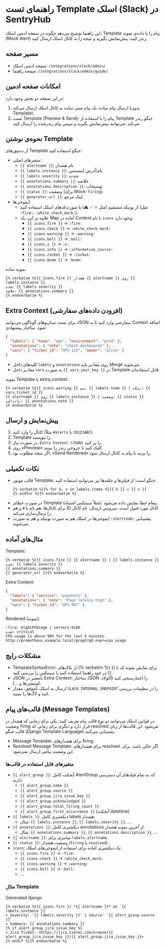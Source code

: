 # راهنمای تست Template اسلک (Slack) در SentryHub

این راهنما توضیح می‌دهد چگونه در صفحه ادمین اسلک، Template پیام را با داده‌ی نمونه (Mock Alert) رندر کنید، پیش‌نمایش بگیرید و نتیجه را به کانال اسلک ارسال کنید.

## مسیر صفحه
- صفحه ادمین اسلک: `/integrations/slack/admin/`
- صفحه راهنما: `/integrations/slack/admin/guide/`

## امکانات صفحه ادمین
در این صفحه دو بخش وجود دارد:
1. ارسال پیام ساده: یک پیام متنی ساده به کانال اسلک ارسال می‌کند (بدون Template).
2. تست Template (Preview & Send): پیام را با استفاده از Template جنگو رندر می‌کند. می‌توانید پیش‌نمایش بگیرید و سپس پیام رندرشده را ارسال کنید.

## نحوه‌ی نوشتن Template
از دستورهای Template جنگو استفاده کنید:
- متغیرهای اصلی:
  - `{{ alertname }}`: نام هشدار
  - `{{ labels.instance }}`: نام/آدرس اینستنس
  - `{{ labels.severity }}`: شدت
  - `{{ annotations.summary }}`: خلاصه
  - `{{ annotations.description }}`: توضیحات
  - `{{ status }}`: وضعیت (برای Mock: `firing`)
  - `{{ generator_url }}`: لینک مرجع
- ایموجی‌ها:
  - از یونیکد مستقیم (مثل 🔥 ✅ ⚠️) یا شورت‌کدهای اسلک استفاده کنید (مثل `:fire:`، `:white_check_mark:`).
  - علاوه بر این، یک Map آماده در Context با نام `icons` وجود دارد:
    - `{{ icons.fire }}` → `:fire:`
    - `{{ icons.check }}` → `:white_check_mark:`
    - `{{ icons.warning }}` → `:warning:`
    - `{{ icons.bell }}` → `:bell:`
    - `{{ icons.x }}` → `:x:`
    - `{{ icons.info }}` → `:information_source:`
    - `{{ icons.rocket }}` → `:rocket:`
    - `{{ icons.boom }}` → `:boom:`

نمونه ساده:
```
{% verbatim %}{{ icons.fire }} هشدار {{ alertname }} روی {{ labels.instance }}
شدت: {{ labels.severity }}
خلاصه: {{ annotations.summary }}
{% endverbatim %}
```

## Extra Context (افزودن داده‌های سفارشی)
برای تست سناریوهای گوناگون می‌توانید JSON سفارشی وارد کنید تا به Context اضافه شود. ساختار پیشنهادی:
```json
{
  "labels": { "team": "ops", "environment": "prod" },
  "annotations": { "note": "check dashboards" },
  "vars": { "ticket_id": "OPS-123", "owner": "alice" }
}
```
- کلیدهای داخل `labels` و `annotations` روی مقادیر پایه Merge می‌شوند.
- مقادیر داخل `vars` به صورت `{{ vars.your_key }}` در Template قابل استفاده‌اند.

نمونه Template با extra_context:
```
{% verbatim %}{{ icons.warning }} تیم {{ labels.team }} | تیکت: {{ vars.ticket_id }}
{{ alertname }} روی {{ labels.instance }} | وضعیت: {{ status }}
یادداشت: {{ annotations.note }}
{% endverbatim %}
```

## پیش‌نمایش و ارسال
1. کانال را وارد کنید (مثلاً `#alerts` یا `C0123ABC`).
2. Template را بنویسید.
3. در صورت نیاز، `Extra Context (JSON)` را پر کنید.
4. روی «Preview» کلیک کنید تا خروجی رندر را ببینید.
5. اگر نتیجه مطلوب بود، «Send Rendered» را بزنید تا پیام به کانال ارسال شود.

## نکات تکمیلی
- قالب موتور Template، جنگو است؛ از فیلترها و حلقه‌ها نیز می‌توانید استفاده کنید:
  ```
  {% verbatim %}{% for k, v in labels.items %}{{ k }} = {{ v }}
  {% endfor %}{% endverbatim %}
  ```
- در صورت خطای Template (مثلاً سینتکس اشتباه)، پیغام خطا نمایش داده می‌شود.
- برای کانال‌ها، هم نام با `#` و هم ID کانال مورد قبول است. سرویس ارسال، نام کانال را نرمال‌سازی می‌کند.
- ایموجی‌ها در اسلک هم به صورت یونیکد و هم به صورت `:shortcode:` پشتیبانی می‌شوند.

## مثال‌های آماده
Template:
```
{% verbatim %}{{ icons.fire }} {{ alertname }} | {{ labels.instance }}
شدت: {{ labels.severity }}
{{ annotations.summary }}
{{ generator_url }}{% endverbatim %}
```
Extra Context:
```json
{
  "labels": { "service": "payments" },
  "annotations": { "note": "Page latency high" },
  "vars": { "ticket_id": "OPS-987" }
}
```

Rendered (نمونه):
```
:fire: HighCPUUsage | server1:9100
شدت: critical
CPU usage is above 90% for the last 5 minutes.
http://prometheus.example.local/graph?g0.expr=cpu_usage
```

## مشکلات رایج
- TemplateSyntaxError: از بلاک‌های {% verbatim %} برای نمایش نمونه کد با {{ }} در خود راهنما استفاده کنید یا سینتکس را بررسی کنید.
- JSON نامعتبر در Extra Context: ساختار JSON را اعتبارسنجی کنید (آکولاد، کوتیشن‌ها و …).
- ارسال به اسلک ناموفق: مقدار `SLACK_INTERNAL_ENDPOINT` را در تنظیمات بررسی کنید و لاگ‌ها را ببینید.

## قالب‌های پیام (Message Templates)
در قوانین اسلک می‌توانید دو نوع قالب پیام تعریف کنید: یکی برای زمانی که هشدار در وضعیت firing قرار دارد و دیگری برای زمانی که resolved می‌شود. این قالب‌ها از زبان قالب جنگو (Django Template Language) پشتیبانی می‌کنند.

- Message Template: برای هشدارهای firing.
- Resolved Message Template: برای هشدارهای resolved. اگر خالی باشد، برای این وضعیت پیامی ارسال نمی‌شود.

### متغیرهای قابل استفاده در قالب‌ها
- `{{ alert_group }}`: آبجکت کامل AlertGroup که به تمام فیلدهای آن دسترسی دارید:
  - `{{ alert_group.name }}`
  - `{{ alert_group.source }}`
  - `{{ alert_group.jira_issue_key }}`
  - `{{ alert_group.acknowledged }}`
  - `{{ alert_group.total_firing_count }}`
  - `{{ alert_group.first_occurrence }}` (آبجکت datetime)
- `{{ labels }}`: دیکشنری کامل labels هشدار.
  - مثال: `{{ labels.instance }}`, `{{ labels.severity }}`, ...
- `{{ annotations }}`: دیکشنری کامل annotations از آخرین نمونه هشدار.
  - مثال: `{{ annotations.summary }}`, `{{ annotations.description }}`, ...
- `{{ alertname }}`: میانبری برای `labels.alertname`.
- `{{ status }}`: وضعیت هشدار (`firing` یا `resolved`).
- `icons`: یک دیکشنری آماده برای استفاده از ایموجی‌های اسلک:
  - `{{ icons.fire }}` → `:fire:`
  - `{{ icons.check }}` → `:white_check_mark:`
  - `{{ icons.warning }}` → `:warning:`
  - `{{ icons.bell }}` → `:bell:`
  - ...

### مثال Template
Generated django
```
{% verbatim %}{{ icons.fire }} *{{ alertname }}* on `{{ labels.instance }}`
> Severity: `{{ labels.severity }}` | Source: `{{ alert_group.source }}`
> Summary: {{ annotations.summary }}
{% if alert_group.jira_issue_key %}
> Jira Ticket: <https://jira.tsetmc.com/browse/{{ alert_group.jira_issue_key }}|{{ alert_group.jira_issue_key }}>
{% endif %}{% endverbatim %}
```
